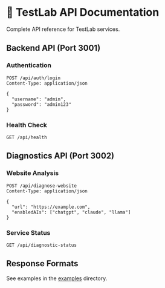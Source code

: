 # 📡 TestLab API Documentation

Complete API reference for TestLab services.

## Backend API (Port 3001)

### Authentication
```http
POST /api/auth/login
Content-Type: application/json

{
  "username": "admin",
  "password": "admin123"
}
```

### Health Check
```http
GET /api/health
```

## Diagnostics API (Port 3002)

### Website Analysis
```http
POST /api/diagnose-website
Content-Type: application/json

{
  "url": "https://example.com",
  "enabledAIs": ["chatgpt", "claude", "llama"]
}
```

### Service Status
```http
GET /api/diagnostic-status
```

## Response Formats

See examples in the [examples](examples/) directory.
